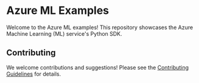 # Azure ML Examples

Welcome to the Azure ML examples! This repository showcases the Azure Machine Learning (ML) service's Python SDK.

## Contributing

We welcome contributions and suggestions! Please see the [Contributing Guidelines](contributing.md) for details.
